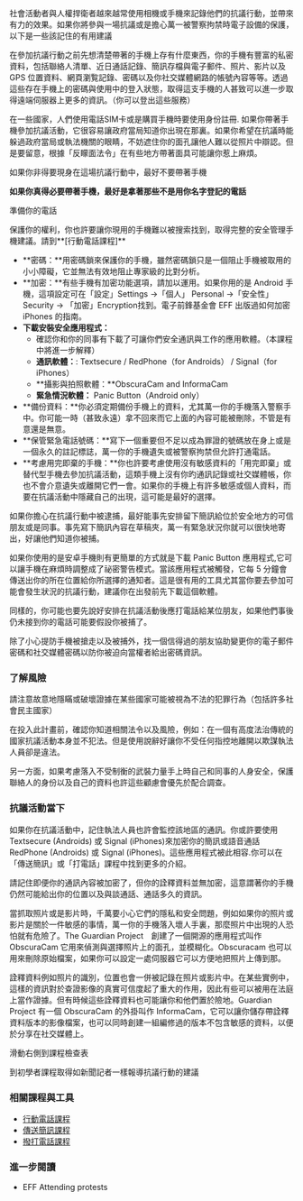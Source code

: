 社會活動者與人權捍衛者越來越常使用相機或手機來記錄他們的抗議行動，並帶來有力的效果。如果你將參與一場抗議或是擔心萬一被警察拘禁時電子設備的保護，以下是一些該記住的有用建議

在參加抗議行動之前先想清楚帶著的手機上存有什麼東西，你的手機有豐富的私密資料，包括聯絡人清單、近日通話記錄、簡訊存檔與電子郵件、照片、影片以及 GPS 位置資料、網頁瀏覧記錄、密碼以及你社交媒體網路的帳號內容等等。透過這些存在手機上的密碼與使用中的登入狀態，取得這支手機的人甚致可以進一步取得遠端伺服器上更多的資訊。（你可以登出這些服務）

在一些國家，人們使用電話SIM卡或是購買手機時要使用身份註冊. 如果你帶著手機參加抗議活動，它很容易讓政府當局知道你出現在那裏。如果你希望在抗議時能躲過政府當局或執法機關的眼睛，不妨遮住你的面孔讓他人難以從照片中辯認。但是要留意，根據「反矇面法令」在有些地方帶著面具可能讓你惹上麻煩。

如果你非得要現身在這場抗議行動中，最好不要帶著手機

**如果你真得必要帶著手機，最好是拿著那些不是用你名字登記的電話**

準備你的電話

保護你的權利，你也許要讓你現用的手機難以被搜索找到，取得完整的安全管理手機建議。請到**[行動電話課程]**

- **密碼：**用密碼鎖來保護你的手機，雖然密碼鎖只是一個阻止手機被取用的小小障礙，它並無法有效地阻止專家級的比對分析。
- **加密：**有些手機有加密功能選項，請加以運用。如果你用的是 Android 手機，這項設定可在「設定」Settings ->「個人」 Personal ->「安全性」 Security -> 「加密」Encryption找到。電子前鋒基金會 EFF 出版過如何加密 iPhones 的指南。
- **下載安裝安全應用程式：**
  - 確認你和你的同事有下載了可讓你們安全通訊與工作的應用軟體。（本課程中將進一步解釋）
  - **通訊軟體：**: Textsecure / RedPhone（for Androids） / Signal（for iPhones）
  - **攝影與拍照軟體：**ObscuraCam and InformaCam
  - **緊急情況軟體：** Panic Button（Android only）
- **備份資料：**你必須定期備份手機上的資料，尤其萬一你的手機落入警察手中。你可能一時（甚致永遠）拿不回來而它上面的內容可能被刪除，不管是有意還是無意。
- **保管緊急電話號碼：**寫下一個重要但不足以成為罪證的號碼放在身上或是一個永久的註記標誌，萬一你的手機遺失或被警察拘禁但允許打通電話。
- **考慮用完即棄的手機：**你也許要考慮使用沒有敏感資料的「用完即棄」或替代型手機去參加抗議活動，這類手機上沒有你旳通訊記錄或社交媒體帳，你也不會介意遺失或離開它們一會。如果你的手機上有許多敏感或個人資料，而要在抗議活動中隱藏自己的出現，這可能是最好的選擇。

如果你擔心在抗議行動中被逮捕，最好能事先安排留下簡訊給位於安全地方的可信朋友或是同事。事先寫下簡訊內容在草稿夾，萬一有緊急狀況你就可以很快地寄出，好讓他們知道你被捕。

如果你使用的是安卓手機則有更簡單的方式就是下載 Panic Button 應用程式,它可以讓手機在麻煩時調整成了祕密警告模式。當該應用程式被觸發，它每 5 分鐘會傳送出你的所在位置給你所選擇的通知者。這是很有用的工具尤其當你要去參加可能會發生狀況的抗議行動，建議你在出發前先下載這個軟體。

同樣的，你可能也要先說好安排在抗議活動後應打電話給某位朋友，如果他們事後仍未接到你的電話可能要假設你被捕了。

除了小心提防手機被搶走以及被捕外，找一個信得過的朋友協助變更你的電子郵件密碼和社交媒體密碼以防你被迫向當權者給出密碼資訊。

### 了解風險

請注意故意地隱瞞或破壞證據在某些國家可能被視為不法的犯罪行為（包括許多社會民主國家）

在投入此計畫前，確認你知道相關法令以及風險，例如：在一個有高度法治傳統的國家抗議活動本身並不犯法。但是使用說辭好讓你不受任何指控地離開以欺謀執法人員卻是違法。

另一方面，如果考慮落入不受制衡的武裝力量手上時自己和同事的人身安全，保護聯絡人的身份以及自己的資料也許這些顧慮會優先於配合調查。

### 抗議活動當下 

如果你在抗議活動中，記住執法人員也許會監控該地區的通訊。你或許要使用　Textsecure (Androids) 或 Signal (iPhones)來加密你的簡訊或語音通話 RedPhone (Androids) 或 Signal (iPhones)。這些應用程式被此相容.你可以在「傳送簡訊」或「打電話」課程中找到更多的介紹。

請記住即便你的通訊內容被加密了，但你的詮釋資料並無加密，這意謂著你的手機仍然可能給出你的位置以及與談通話、通話多久的資訊。

當抓取照片或是影片時，千萬要小心它們的隱私和安全問題，例如如果你的照片或影片是關於一件敏感的事情，萬一你的手機落入壞人手裏，那麼照片中出現的人恐怕就有危險了。The Guardian Project　創建了一個開源的應用程式叫作 ObscuraCam 它用來偵測與選擇照片上的面孔，並模糊化。Obscuracam 也可以用來刪除原始檔案，如果你可以設定一處伺服器它可以方便地把照片上傳到那。

詮釋資料例如照片的識別，位置也會一併被記錄在照片或影片中。在某些實例中，這樣的資訊對於查證影像的真實可信度起了重大的作用，因此有些可以被用在法庭上當作證據。但有時候這些詮釋資料也可能讓你和他們置於險地。Guardian Project 有一個 ObscuraCam 的外掛叫作 InformaCam，它可以讓你儲存帶詮釋資料版本的影像檔案，也可以同時創建一組編修過的版本不包含敏感的資料，以便於分享在社交媒體上。

滑動右側到課程檢查表

到初學者課程取得如新聞記者一樣報導抗議行動的建議

### 相關課程與工具

- [行動電話課程](umbrella://lesson/mobile-phones)
- [傳送簡訊課程](umbrella://lesson/sending-a-message)
- [撥打電話課程](umbrella://lesson/making-a-call)

### 進一步閱讀

- EFF Attending protests

